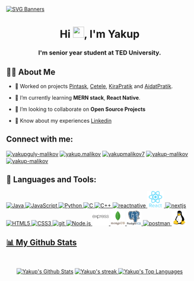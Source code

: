 <!-- <a href="#"><img width="100%" height="auto" src="https://i.imgur.com/iXuL1HG.png" height="175px"/></a> -->
[![SVG Banners](https://svg-banners.vercel.app/api?type=typeWriter&text1=Welcome%20to%20my%20Github%20Profile👨‍💻&width=1800&height=400 )](https://github.com/Akshay090/svg-banners)


<h1 align="center">Hi <img src="https://raw.githubusercontent.com/MartinHeinz/MartinHeinz/master/wave.gif" width="30px" height="30px">, I'm Yakup</h1>
<h3 align="center">I'm senior year student at TED University.</h3>


## 🙋‍♂️ About Me

- 🔭 Worked on projects [Pintask](https://www.pintask.app/), [Çetele](https://www.kirapratik.com.tr/cetele/), [KiraPratik](https://www.kirapratik.com.tr/) and [AidatPratik](https://www.aidatpratik.com.tr/).

- 🌱 I’m currently learning **MERN stack**, **React Native**.

- 👯 I’m looking to collaborate on **Open Source Projects**

- 📄 Know about my experiences [Linkedin](https://www.linkedin.com/in/yakupguly-malikov)

## Connect with me:
<p align="left">

<a href="https://www.linkedin.com/in/yakupguly-malikov/" target="blank"><img align="center" title="Linkedin" src="https://raw.githubusercontent.com/rahuldkjain/github-profile-readme-generator/master/src/images/icons/Social/linked-in-alt.svg" alt="yakupguly-malikov" height="30" width="40" /></a>
<a href="https://instagram.com/yakup.malikov" target="blank"><img align="center" title="Instagram" src="https://raw.githubusercontent.com/rahuldkjain/github-profile-readme-generator/master/src/images/icons/Social/instagram.svg" alt="yakup.malikov" height="30" width="40" /></a>
<a href="https://www.hackerrank.com/yakupmalikov7" target="blank"><img align="center" title="HackerRank" src="https://raw.githubusercontent.com/rahuldkjain/github-profile-readme-generator/master/src/images/icons/Social/hackerrank.svg" alt="yakupmalikov7" height="30" width="40" /></a>
<a href="https://stackoverflow.com/users/20860690/yakup-malikov" target="blank"><img align="center" title="Stack Overflow" src="https://img.icons8.com/color/48/000000/stackoverflow.png" alt="yakup-malikov" height="30" width="40" /></a>
<a href="https://gitlab.com/Yakup9" target="blank"><img align="center" title="GitLab" src="https://img.icons8.com/color/48/000000/gitlab.png" alt="yakup-malikov" height="30" width="40" /></a>

</p>

## 🚀 Languages and Tools:

<p align="left"> 
    <a href="https://www.java.com" target="_blank"> <img title="Java" src="https://img.icons8.com/color/48/000000/java-coffee-cup-logo.png"/> </a>
    <a href="https://developer.mozilla.org/en-US/docs/Web/JavaScript" target="_blank"> <img title="JavaScript" src="https://img.icons8.com/color/48/000000/javascript.png"/> </a>
    <a href="https://www.python.org/" target="_blank" rel="noreferrer"> <img title="Python" src="https://img.icons8.com/color/48/000000/python.png"/> </a>
    <a href="https://www.cprogramming.com/" target="_blank" rel="noreferrer"> <img title="C" src="https://img.icons8.com/color/48/000000/c-programming.png"/> </a>
    <a href="https://www.w3schools.com/cpp/" target="_blank" rel="noreferrer"> <img title="C++" src="https://img.icons8.com/color/48/000000/c-plus-plus-logo.png"/> </a>
    <a href="https://reactnative.dev/" target="_blank" rel="noreferrer"> <img title="React Native" src="https://reactnative.dev/img/header_logo.svg" alt="reactnative" width="45" height="45"/> </a> 
    <a href="https://reactjs.org/" target="_blank"> <img title="React" src="https://raw.githubusercontent.com/devicons/devicon/master/icons/react/react-original-wordmark.svg" alt="react" width="45" height="45"/> </a>
  <a href="https://nextjs.org/" target="_blank"> <img title="Next.js" src="https://img.icons8.com/color/48/000000/nextjs.png" alt="nextjs" width="45" height="45"/> </a>
    <a href="https://www.w3.org/html/" target="_blank"> <img title="HTML5" src="https://img.icons8.com/color/48/000000/html-5.png"/> </a> 
    <a href="https://www.w3schools.com/css/" target="_blank"> <img title="CSS3" src="https://img.icons8.com/color/48/000000/css3.png"/> </a>
    <a href="https://git-scm.com/" target="_blank" rel="noreferrer"> <img title="Git" src="https://www.vectorlogo.zone/logos/git-scm/git-scm-icon.svg" alt="git" width="45" height="45"/> </a>
    <a href="https://nodejs.org" target="_blank"> <img title="Node.js" src="https://img.icons8.com/color/48/000000/nodejs.png"/> </a> 
    <a href="https://expressjs.com" target="_blank" rel="noreferrer"> <img title="Express.js" src="https://raw.githubusercontent.com/devicons/devicon/master/icons/express/express-original-wordmark.svg" alt="express" width="45" height="45"/> </a>
    <a href="https://www.mongodb.com/" target="_blank" rel="noreferrer"> <img title="MongoDB" src="https://raw.githubusercontent.com/devicons/devicon/master/icons/mongodb/mongodb-original-wordmark.svg" alt="mongodb" width="40" height="40"/> </a>
    <a href="https://www.postgresql.org" target="_blank" rel="noreferrer"> <img title="PostgreSQL" src="https://raw.githubusercontent.com/devicons/devicon/master/icons/postgresql/postgresql-original-wordmark.svg" alt="postgresql" width="40" height="40"/> </a> 
<a href="https://postman.com" target="_blank" rel="noreferrer"> <img title="Postman" src="https://www.vectorlogo.zone/logos/getpostman/getpostman-icon.svg" alt="postman" width="40" height="40"/>
    <a href="https://www.linux.org/" target="_blank" rel="noreferrer"> <img title="Linux" src="https://raw.githubusercontent.com/devicons/devicon/master/icons/linux/linux-original.svg" alt="linux" width="40" height="40"/>
    
</p>


<!-- [![React Badge](https://img.shields.io/badge/-React-61DBFB?style=for-the-badge&labelColor=black&logo=react&logoColor=61DBFB)](#)  [![Javascript Badge](https://img.shields.io/badge/-Javascript-F0DB4F?style=for-the-badge&labelColor=black&logo=javascript&logoColor=F0DB4F)](#) [![Typescript Badge](https://img.shields.io/badge/-Typescript-007acc?style=for-the-badge&labelColor=black&logo=typescript&logoColor=007acc)](#) [![Nodejs Badge](https://img.shields.io/badge/-Nodejs-3C873A?style=for-the-badge&labelColor=black&logo=node.js&logoColor=3C873A)](#) [![GraphQL Badge](https://img.shields.io/badge/-GraphQl-e535ab?style=for-the-badge&labelColor=black&logo=node.js&logoColor=e535ab)](#)
<br/> -->


## 📊 My Github Stats

  <br/>
    <p align="center">
    <a href="https://github.com/Yakup3/github-readme-stats"><img alt="Yakup's Github Stats" src="https://github-readme-stats.vercel.app/api?username=Yakup3&show_icons=true&count_private=true&locale=en" /></a>
    <a href="https://github.com/Yakup3/github-readme-streak-stats">
        <img alt="Yakup's streak" src="https://github-readme-streak-stats.herokuapp.com/?user=Yakup3"/>
    </a>
    <a href="https://github.com/Yakup3/github-readme-stats"><img alt="Yakup's Top Languages" src="https://github-readme-stats.vercel.app/api/top-langs/?username=Yakup3&langs_count=8&count_private=true&layout=compact" /></a>
  <br/>    
<!--   <br/>
    <p align="center">
    <a href="https://github.com/Yakup3/github-readme-stats"><img alt="Yakup's Github Stats" src="https://github-readme-stats.vercel.app/api?username=Yakup3&show_icons=true&count_private=true&theme=react&hide_border=true&bg_color=0D1117" /></a>
    <a href="https://github.com/Yakup3/github-readme-streak-stats">
        <img title="🔥 Get streak stats for your profile at git.io/streak-stats" alt="Yakup's streak" src="https://github-readme-streak-stats.herokuapp.com/?user=Yakup3&theme=black-ice&hide_border=true&stroke=0000&background=060A0CD0"/>
    </a>
  <a href="https://github.com/Yakup3/github-readme-stats"><img alt="Yakup's Top Languages" src="https://github-readme-stats.vercel.app/api/top-langs/?username=Yakup3&langs_count=8&count_private=true&layout=compact&theme=react&hide_border=true&bg_color=0D1117" /></a>
  <br/> -->
  </p>
<!--   <b>Note:</b> Top languages is only a metric of the languages my public code consists of and doesn't reflect experience or skill level. -->


<br/>
<br/>

<!-- <a href="https://github.com/Yakup3/github-readme-activity-graph"><img alt="Yakup's Activity Graph" src="https://activity-graph.herokuapp.com/graph?username=Yakup3&bg_color=0D1117&color=5BCDEC&line=5BCDEC&point=FFFFFF&hide_border=true" /></a> -->
    
<br/>
<br/>


<!--
**Yakup3/Yakup3** is a ✨ _special_ ✨ repository because its `README.md` (this file) appears on your GitHub profile.

Here are some ideas to get you started:

- 🔭 I’m currently working on ...
- 🌱 I’m currently learning ...
- 👯 I’m looking to collaborate on ...
- 🤔 I’m looking for help with ...
- 💬 Ask me about ...
- 📫 How to reach me: ...
- 😄 Pronouns: ...
- ⚡ Fun fact: ...
-->
